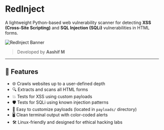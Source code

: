# RedInject

A lightweight Python-based web vulnerability scanner for detecting **XSS (Cross-Site Scripting)** and **SQL Injection (SQLi)** vulnerabilities in HTML forms.

![RedInject Banner](https://img.shields.io/badge/version-1.0.0-red?style=flat-square)  
> Developed by **Aashif M**

---

## 🚀 Features

- 🌐 Crawls websites up to a user-defined depth
- 🔍 Extracts and scans all HTML forms
- 💥 Tests for XSS using custom payloads
- 🛡️ Tests for SQLi using known injection patterns
- 📂 Easy to customize payloads (located in `payloads/` directory)
- 🖥️ Clean terminal output with color-coded alerts
- 🛠️ Linux-friendly and designed for ethical hacking labs

